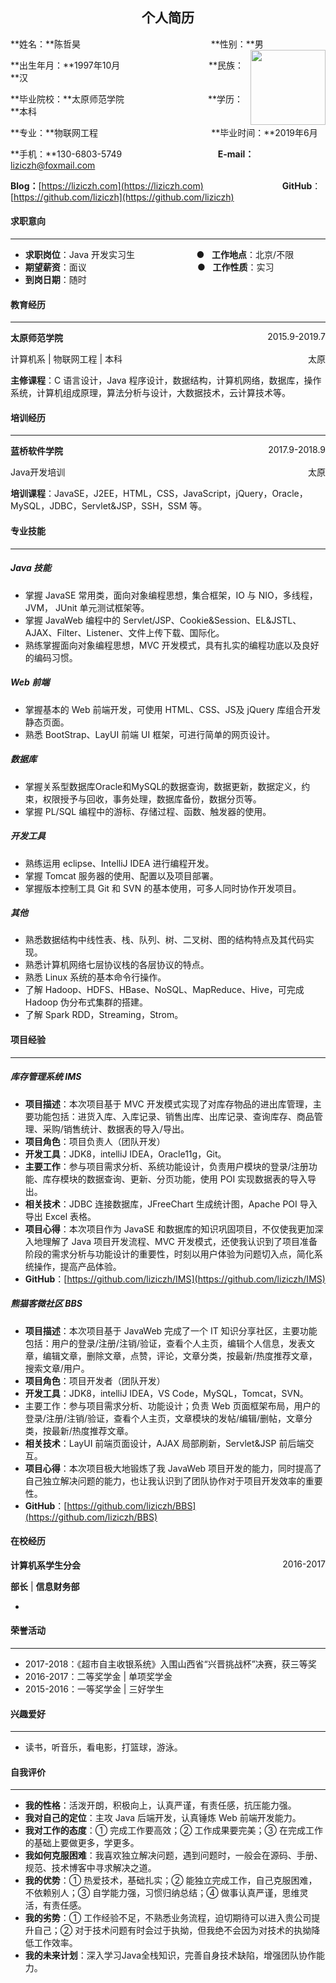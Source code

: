 ## <center>个人简历</center>



**姓名：**陈哲昊&nbsp;&nbsp;&nbsp;&nbsp;&nbsp;&nbsp;&nbsp;&nbsp;&nbsp;&nbsp;&nbsp;&nbsp;&nbsp;&nbsp;&nbsp;&nbsp;&nbsp;&nbsp;&nbsp;&nbsp;&nbsp;&nbsp;&nbsp;&nbsp;&nbsp;&nbsp;&nbsp;&nbsp;&nbsp;&nbsp;&nbsp;&nbsp;&nbsp;&nbsp;&nbsp;&nbsp;&nbsp;&nbsp;&nbsp;&nbsp;&nbsp;&nbsp;&nbsp;&nbsp;&nbsp;&nbsp;&nbsp;&nbsp;&nbsp;&nbsp;&nbsp;&nbsp;&nbsp;**性别：**男 <img src="F:\lizi-cloud\lizi-indiv\证件照\2.png" style="float:right;width:120px" >

**出生年月：**1997年10月&nbsp;&nbsp;&nbsp;&nbsp;&nbsp;&nbsp;&nbsp;&nbsp;&nbsp;&nbsp;&nbsp;&nbsp;&nbsp;&nbsp;&nbsp;&nbsp;&nbsp;&nbsp;&nbsp;&nbsp;&nbsp;&nbsp;&nbsp;&nbsp;&nbsp;&nbsp;&nbsp;&nbsp;&nbsp;&nbsp;&nbsp;&nbsp;&nbsp;&nbsp;&nbsp;&nbsp;**民族：**汉

**毕业院校：**太原师范学院&nbsp;&nbsp;&nbsp;&nbsp;&nbsp;&nbsp;&nbsp;&nbsp;&nbsp;&nbsp;&nbsp;&nbsp;&nbsp;&nbsp;&nbsp;&nbsp;&nbsp;&nbsp;&nbsp;&nbsp;&nbsp;&nbsp;&nbsp;&nbsp;&nbsp;&nbsp;&nbsp;&nbsp;&nbsp;&nbsp;&nbsp;&nbsp;&nbsp;&nbsp;**学历：**本科

**专业：**物联网工程&nbsp;&nbsp;&nbsp;&nbsp;&nbsp;&nbsp;&nbsp;&nbsp;&nbsp;&nbsp;&nbsp;&nbsp;&nbsp;&nbsp;&nbsp;&nbsp;&nbsp;&nbsp;&nbsp;&nbsp;&nbsp;&nbsp;&nbsp;&nbsp;&nbsp;&nbsp;&nbsp;&nbsp;&nbsp;&nbsp;&nbsp;&nbsp;&nbsp;&nbsp;&nbsp;&nbsp;&nbsp;&nbsp;&nbsp;&nbsp;&nbsp;&nbsp;&nbsp;&nbsp;&nbsp;&nbsp;**毕业时间：**2019年6月

**手机：**130-6803-5749&nbsp;&nbsp;&nbsp;&nbsp;&nbsp;&nbsp;&nbsp;&nbsp;&nbsp;&nbsp;&nbsp;&nbsp;&nbsp;&nbsp;&nbsp;&nbsp;&nbsp;&nbsp;&nbsp;&nbsp;&nbsp;&nbsp;&nbsp;&nbsp;&nbsp;&nbsp;&nbsp;&nbsp;&nbsp;&nbsp;&nbsp;&nbsp;&nbsp;&nbsp;&nbsp;&nbsp;&nbsp;&nbsp;&nbsp;**E-mail：**[liziczh@foxmail.com](liziczh@foxmail.com)

**Blog：**[https://liziczh.com](https://liziczh.com) &nbsp;&nbsp;&nbsp;&nbsp;&nbsp;&nbsp;&nbsp;&nbsp;&nbsp;&nbsp;&nbsp;&nbsp;&nbsp;&nbsp;&nbsp;&nbsp;&nbsp;&nbsp;&nbsp;&nbsp;&nbsp;&nbsp;&nbsp;&nbsp;&nbsp;&nbsp;&nbsp;&nbsp;&nbsp;&nbsp; **GitHub**：[https://github.com/liziczh](https://github.com/liziczh)



#### 求职意向

---

- **求职岗位**：Java 开发实习生&nbsp;&nbsp;&nbsp;&nbsp;&nbsp;&nbsp;&nbsp;&nbsp;&nbsp;&nbsp;&nbsp;&nbsp;&nbsp;&nbsp;&nbsp;&nbsp;&nbsp;&nbsp;&nbsp;&nbsp;&nbsp;&nbsp;&nbsp;&nbsp;&nbsp;●&nbsp;&nbsp;&nbsp;**工作地点**：北京/不限
- **期望薪资**：面议&nbsp;&nbsp;&nbsp;&nbsp;&nbsp;&nbsp;&nbsp;&nbsp;&nbsp;&nbsp;&nbsp;&nbsp;&nbsp;&nbsp;&nbsp;&nbsp;&nbsp;&nbsp;&nbsp;&nbsp;&nbsp;&nbsp;&nbsp;&nbsp;&nbsp;&nbsp;&nbsp;&nbsp;&nbsp;&nbsp;&nbsp;&nbsp;&nbsp;&nbsp;&nbsp;&nbsp;&nbsp;&nbsp;&nbsp;&nbsp;&nbsp;&nbsp;&nbsp;&nbsp;&nbsp;●&nbsp;&nbsp;&nbsp;**工作性质**：实习
- **到岗日期**：随时




#### 教育经历

---

**太原师范学院**<span style="float:right;" >2015.9-2019.7</span>

计算机系 | 物联网工程 | 本科<span style="float:right;" >太原</span>

**主修课程**：C 语言设计，Java 程序设计，数据结构，计算机网络，数据库，操作系统，计算机组成原理，算法分析与设计，大数据技术，云计算技术等。



#### 培训经历

------

**蓝桥软件学院**<span style="float:right;" >2017.9-2018.9</span>

Java开发培训<span style="float:right;" >太原</span>

**培训课程**：JavaSE，J2EE，HTML，CSS，JavaScript，jQuery，Oracle，MySQL，JDBC，Servlet&JSP，SSH，SSM 等。









#### 专业技能

---

##### Java 技能

- 掌握 JavaSE 常用类，面向对象编程思想，集合框架，IO 与 NIO，多线程，JVM， JUnit 单元测试框架等。
- 掌握 JavaWeb 编程中的 Servlet/JSP、Cookie&Session、EL&JSTL、AJAX、Filter、Listener、文件上传下载、国际化。
- 熟练掌握面向对象编程思想，MVC 开发模式，具有扎实的编程功底以及良好的编码习惯。

##### Web 前端

- 掌握基本的 Web 前端开发，可使用 HTML、CSS、JS及 jQuery 库组合开发静态页面。
- 熟悉 BootStrap、LayUI 前端 UI 框架，可进行简单的网页设计。

##### 数据库

- 掌握关系型数据库Oracle和MySQL的数据查询，数据更新，数据定义，约束，权限授予与回收，事务处理，数据库备份，数据分页等。
- 掌握 PL/SQL 编程中的游标、存储过程、函数、触发器的使用。

##### 开发工具

- 熟练运用 eclipse、IntelliJ IDEA 进行编程开发。
- 掌握 Tomcat 服务器的使用、配置以及项目部署。
- 掌握版本控制工具 Git 和 SVN 的基本使用，可多人同时协作开发项目。

##### 其他

- 熟悉数据结构中线性表、栈、队列、树、二叉树、图的结构特点及其代码实现。
- 熟悉计算机网络七层协议栈的各层协议的特点。
- 熟悉 Linux 系统的基本命令行操作。
- 了解 Hadoop、HDFS、HBase、NoSQL、MapReduce、Hive，可完成 Hadoop 伪分布式集群的搭建。
- 了解 Spark RDD，Streaming，Strom。



#### 项目经验

---

##### 库存管理系统 IMS

- **项目描述**：本次项目基于 MVC 开发模式实现了对库存物品的进出库管理，主要功能包括：进货入库、入库记录、销售出库、出库记录、查询库存、商品管理、采购/销售统计、数据表的导入/导出。
- **项目角色**：项目负责人（团队开发）
- **开发工具**：JDK8，intelliJ IDEA，Oracle11g，Git。
- **主要工作**：参与项目需求分析、系统功能设计，负责用户模块的登录/注册功能、库存模块的数据查询、更新、分页功能，使用 POI 实现数据表的导入导出。
- **相关技术**：JDBC 连接数据库，JFreeChart 生成统计图，Apache POI 导入导出 Excel 表格。
- **项目心得**：本次项目作为 JavaSE 和数据库的知识巩固项目，不仅使我更加深入地理解了 Java 项目开发流程、MVC 开发模式，还使我认识到了项目准备阶段的需求分析与功能设计的重要性，时刻以用户体验为问题切入点，简化系统操作，提高产品体验。
- **GitHub**：[https://github.com/liziczh/IMS](https://github.com/liziczh/IMS)

##### 熊猫客微社区 BBS

- **项目描述**：本次项目基于 JavaWeb 完成了一个 IT 知识分享社区，主要功能包括：用户的登录/注册/注销/验证，查看个人主页，编辑个人信息，发表文章，编辑文章，删除文章，点赞，评论，文章分类，按最新/热度推荐文章，搜索文章/用户。
- **项目角色**：项目开发者（团队开发）
- **开发工具**：JDK8，intelliJ IDEA，VS Code，MySQL，Tomcat，SVN。
- 主要工作：参与项目需求分析、功能设计；负责 Web 页面框架布局，用户的登录/注册/注销/验证，查看个人主页，文章模块的发帖/编辑/删帖，文章分类，按最新/热度推荐文章。
- **相关技术**：LayUI 前端页面设计，AJAX 局部刷新，Servlet&JSP 前后端交互。
- **项目心得**：本次项目极大地锻炼了我 JavaWeb 项目开发的能力，同时提高了自己独立解决问题的能力，也让我认识到了团队协作对于项目开发效率的重要性。
- **GitHub**：[https://github.com/liziczh/BBS](https://github.com/liziczh/BBS)



#### 在校经历

**计算机系学生分会**<span style="float:right;" >2016-2017</span>

**部长** | **信息财务部**

- 



#### 荣誉活动

---

- 2017-2018：《超市自主收银系统》入围山西省“兴晋挑战杯”决赛，获三等奖
- 2016-2017：二等奖学金 | 单项奖学金
- 2015-2016：一等奖学金 | 三好学生



#### 兴趣爱好

---

- 读书，听音乐，看电影，打篮球，游泳。



#### 自我评价

---

- **我的性格**：活泼开朗，积极向上，认真严谨，有责任感，抗压能力强。
- **我对自己的定位**：主攻 Java 后端开发，认真锤炼 Web 前端开发能力。
- **我对工作的态度**：① 完成工作要高效；② 工作成果要完美；③ 在完成工作的基础上要做更多，学更多。
- **我如何克服困难**：我喜欢独立解决问题，遇到问题时，一般会在源码、手册、规范、技术博客中寻求解决之道。
- **我的优势**：① 热爱技术，基础扎实；② 能独立完成工作，自己克服困难，不依赖别人；③ 自学能力强，习惯归纳总结；④ 做事认真严谨，思维灵活，有责任感。
- **我的劣势**：① 工作经验不足，不熟悉业务流程，迫切期待可以进入贵公司提升自己；② 对于技术问题有时会过于执拗，但我绝不会因为对技术的执拗降低工作效率。
- **我的未来计划**：深入学习Java全栈知识，完善自身技术缺陷，增强团队协作能力。